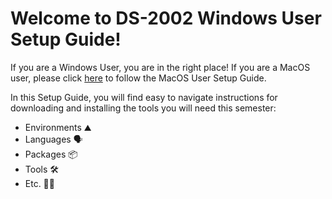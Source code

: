 # Welcome to DS-2002 Windows User Setup Guide!

If you are a Windows User, you are in the right place! If you are a MacOS user, please click [here](https://github.com/austin-t-rivera/DS-2002-F25/blob/main/Setup/macOS_Users.md) to follow the MacOS User Setup Guide.

In this Setup Guide, you will find easy to navigate instructions for downloading and installing the tools you will need this semester:
- Environments ⛰️
- Languages 🗣️
- Packages 📦
- Tools 🛠️
- Etc. 🤷‍♀️
